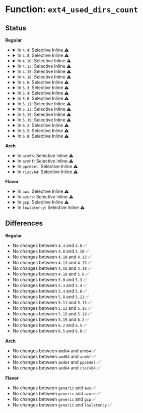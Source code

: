 # Function: <code>ext4_used_dirs_count</code>

## Status
<b>Regular</b>
<ul>
<li>
<details>
<summary>In <code>4.4</code>: Selective Inline ⚠️</summary>

```c
__u32 ext4_used_dirs_count(struct super_block *sb, struct ext4_group_desc *bg);
```

**Collision:** Unique Global

**Inline:** Selective

**Transformation:** False

**Instances:**

```
In fs/ext4/super.c (ffffffff812b7c20)
Location: fs/ext4/super.c:215
Inline: True
Inline callers:
  - fs/ext4/super.c:ext4_fill_super
Direct callers:
  - fs/ext4/ialloc.c:ext4_free_inode
  - fs/ext4/ialloc.c:__ext4_new_inode
  - fs/ext4/ialloc.c:ext4_count_dirs
```
**Symbols:**

```
ffffffff812b7c20-ffffffff812b7c47: ext4_used_dirs_count (STB_GLOBAL)
```
</details>
</li>
<li>
<details>
<summary>In <code>4.8</code>: Selective Inline ⚠️</summary>

```c
__u32 ext4_used_dirs_count(struct super_block *sb, struct ext4_group_desc *bg);
```

**Collision:** Unique Global

**Inline:** Selective

**Transformation:** False

**Instances:**

```
In fs/ext4/super.c (ffffffff812edbbb)
Location: fs/ext4/super.c:244
Inline: True
Inline callers:
  - fs/ext4/super.c:ext4_fill_super
Direct callers:
  - fs/ext4/ialloc.c:ext4_count_dirs
  - fs/ext4/ialloc.c:__ext4_new_inode
  - fs/ext4/ialloc.c:ext4_free_inode
```
**Symbols:**

```
ffffffff812e6920-ffffffff812e6947: ext4_used_dirs_count (STB_GLOBAL)
```
</details>
</li>
<li>
<details>
<summary>In <code>4.10</code>: Selective Inline ⚠️</summary>

```c
__u32 ext4_used_dirs_count(struct super_block *sb, struct ext4_group_desc *bg);
```

**Collision:** Unique Global

**Inline:** Selective

**Transformation:** False

**Instances:**

```
In fs/ext4/super.c (ffffffff81303b57)
Location: fs/ext4/super.c:246
Inline: True
Inline callers:
  - fs/ext4/super.c:ext4_fill_super
Direct callers:
  - fs/ext4/ialloc.c:ext4_count_dirs
  - fs/ext4/ialloc.c:__ext4_new_inode
  - fs/ext4/ialloc.c:ext4_free_inode
```
**Symbols:**

```
ffffffff812fc4d0-ffffffff812fc4f7: ext4_used_dirs_count (STB_GLOBAL)
```
</details>
</li>
<li>
<details>
<summary>In <code>4.13</code>: Selective Inline ⚠️</summary>

```c
__u32 ext4_used_dirs_count(struct super_block *sb, struct ext4_group_desc *bg);
```

**Collision:** Unique Global

**Inline:** Selective

**Transformation:** False

**Instances:**

```
In fs/ext4/super.c (ffffffff81338285)
Location: fs/ext4/super.c:248
Inline: True
Inline callers:
  - fs/ext4/super.c:ext4_fill_super
Direct callers:
  - fs/ext4/ialloc.c:ext4_count_dirs
  - fs/ext4/ialloc.c:__ext4_new_inode
  - fs/ext4/ialloc.c:ext4_free_inode
```
**Symbols:**

```
ffffffff81331120-ffffffff81331145: ext4_used_dirs_count (STB_GLOBAL)
```
</details>
</li>
<li>
<details>
<summary>In <code>4.15</code>: Selective Inline ⚠️</summary>

```c
__u32 ext4_used_dirs_count(struct super_block *sb, struct ext4_group_desc *bg);
```

**Collision:** Unique Global

**Inline:** Selective

**Transformation:** False

**Instances:**

```
In fs/ext4/super.c (ffffffff8135c765)
Location: fs/ext4/super.c:248
Inline: True
Inline callers:
  - fs/ext4/super.c:ext4_fill_super
Direct callers:
  - fs/ext4/ialloc.c:ext4_count_dirs
  - fs/ext4/ialloc.c:__ext4_new_inode
  - fs/ext4/ialloc.c:ext4_free_inode
```
**Symbols:**

```
ffffffff813555e0-ffffffff81355605: ext4_used_dirs_count (STB_GLOBAL)
```
</details>
</li>
<li>
<details>
<summary>In <code>4.18</code>: Selective Inline ⚠️</summary>

```c
__u32 ext4_used_dirs_count(struct super_block *sb, struct ext4_group_desc *bg);
```

**Collision:** Unique Global

**Inline:** Selective

**Transformation:** False

**Instances:**

```
In fs/ext4/super.c (ffffffff8138b1a0)
Location: fs/ext4/super.c:248
Inline: True
Inline callers:
  - fs/ext4/super.c:ext4_fill_super
Direct callers:
  - fs/ext4/ialloc.c:ext4_count_dirs
  - fs/ext4/ialloc.c:__ext4_new_inode
  - fs/ext4/ialloc.c:ext4_free_inode
```
**Symbols:**

```
ffffffff81383a10-ffffffff81383a35: ext4_used_dirs_count (STB_GLOBAL)
```
</details>
</li>
<li>
<details>
<summary>In <code>5.0</code>: Selective Inline ⚠️</summary>

```c
__u32 ext4_used_dirs_count(struct super_block *sb, struct ext4_group_desc *bg);
```

**Collision:** Unique Global

**Inline:** Selective

**Transformation:** False

**Instances:**

```
In fs/ext4/super.c (ffffffff813a3414)
Location: fs/ext4/super.c:271
Inline: True
Inline callers:
  - fs/ext4/super.c:ext4_fill_super
Direct callers:
  - fs/ext4/ialloc.c:ext4_count_dirs
  - fs/ext4/ialloc.c:__ext4_new_inode
  - fs/ext4/ialloc.c:ext4_free_inode
```
**Symbols:**

```
ffffffff8139c4f0-ffffffff8139c515: ext4_used_dirs_count (STB_GLOBAL)
```
</details>
</li>
<li>
<details>
<summary>In <code>5.3</code>: Selective Inline ⚠️</summary>

```c
__u32 ext4_used_dirs_count(struct super_block *sb, struct ext4_group_desc *bg);
```

**Collision:** Unique Global

**Inline:** Selective

**Transformation:** False

**Instances:**

```
In fs/ext4/super.c (ffffffff813ce0b6)
Location: fs/ext4/super.c:272
Inline: True
Inline callers:
  - fs/ext4/super.c:ext4_fill_super
Direct callers:
  - fs/ext4/ialloc.c:ext4_count_dirs
  - fs/ext4/ialloc.c:__ext4_new_inode
  - fs/ext4/ialloc.c:ext4_free_inode
```
**Symbols:**

```
ffffffff813c6740-ffffffff813c6765: ext4_used_dirs_count (STB_GLOBAL)
```
</details>
</li>
<li>
<details>
<summary>In <code>5.4</code>: Selective Inline ⚠️</summary>

```c
__u32 ext4_used_dirs_count(struct super_block *sb, struct ext4_group_desc *bg);
```

**Collision:** Unique Global

**Inline:** Selective

**Transformation:** False

**Instances:**

```
In fs/ext4/super.c (ffffffff813e7b5b)
Location: fs/ext4/super.c:267
Inline: True
Inline callers:
  - fs/ext4/super.c:ext4_fill_super
Direct callers:
  - fs/ext4/ialloc.c:ext4_count_dirs
  - fs/ext4/ialloc.c:__ext4_new_inode
  - fs/ext4/ialloc.c:ext4_free_inode
```
**Symbols:**

```
ffffffff813dfb00-ffffffff813dfb25: ext4_used_dirs_count (STB_GLOBAL)
```
</details>
</li>
<li>
<details>
<summary>In <code>5.8</code>: Selective Inline ⚠️</summary>

```c
__u32 ext4_used_dirs_count(struct super_block *sb, struct ext4_group_desc *bg);
```

**Collision:** Unique Global

**Inline:** Selective

**Transformation:** False

**Instances:**

```
In fs/ext4/super.c (ffffffff81430c06)
Location: fs/ext4/super.c:247
Inline: True
Inline callers:
  - fs/ext4/super.c:ext4_fill_flex_info
Direct callers:
  - fs/ext4/ialloc.c:ext4_count_dirs
  - fs/ext4/ialloc.c:__ext4_new_inode
  - fs/ext4/ialloc.c:ext4_free_inode
```
**Symbols:**

```
ffffffff8142c3c0-ffffffff8142c3e5: ext4_used_dirs_count (STB_GLOBAL)
```
</details>
</li>
<li>
<details>
<summary>In <code>5.11</code>: Selective Inline ⚠️</summary>

```c
__u32 ext4_used_dirs_count(struct super_block *sb, struct ext4_group_desc *bg);
```

**Collision:** Unique Global

**Inline:** Selective

**Transformation:** False

**Instances:**

```
In fs/ext4/super.c (ffffffff814499cb)
Location: fs/ext4/super.c:336
Inline: True
Inline callers:
  - fs/ext4/super.c:ext4_fill_flex_info
Direct callers:
  - fs/ext4/ialloc.c:ext4_count_dirs
  - fs/ext4/ialloc.c:__ext4_new_inode
  - fs/ext4/ialloc.c:ext4_free_inode
```
**Symbols:**

```
ffffffff814451e0-ffffffff81445205: ext4_used_dirs_count (STB_GLOBAL)
```
</details>
</li>
<li>
<details>
<summary>In <code>5.13</code>: Selective Inline ⚠️</summary>

```c
__u32 ext4_used_dirs_count(struct super_block *sb, struct ext4_group_desc *bg);
```

**Collision:** Unique Global

**Inline:** Selective

**Transformation:** False

**Instances:**

```
In fs/ext4/super.c (ffffffff8144f34b)
Location: fs/ext4/super.c:336
Inline: True
Inline callers:
  - fs/ext4/super.c:ext4_fill_flex_info
Direct callers:
  - fs/ext4/ialloc.c:ext4_count_dirs
  - fs/ext4/ialloc.c:__ext4_new_inode
  - fs/ext4/ialloc.c:ext4_free_inode
```
**Symbols:**

```
ffffffff8144ab00-ffffffff8144ab25: ext4_used_dirs_count (STB_GLOBAL)
```
</details>
</li>
<li>
<details>
<summary>In <code>5.15</code>: Selective Inline ⚠️</summary>

```c
__u32 ext4_used_dirs_count(struct super_block *sb, struct ext4_group_desc *bg);
```

**Collision:** Unique Global

**Inline:** Selective

**Transformation:** False

**Instances:**

```
In fs/ext4/super.c (ffffffff814a2ecc)
Location: fs/ext4/super.c:333
Inline: True
Inline callers:
  - fs/ext4/super.c:ext4_fill_flex_info
Direct callers:
  - fs/ext4/ialloc.c:ext4_count_dirs
  - fs/ext4/ialloc.c:__ext4_new_inode
  - fs/ext4/ialloc.c:ext4_free_inode
```
**Symbols:**

```
ffffffff8149ea10-ffffffff8149ea35: ext4_used_dirs_count (STB_GLOBAL)
```
</details>
</li>
<li>
<details>
<summary>In <code>5.19</code>: Selective Inline ⚠️</summary>

```c
__u32 ext4_used_dirs_count(struct super_block *sb, struct ext4_group_desc *bg);
```

**Collision:** Unique Global

**Inline:** Selective

**Transformation:** False

**Instances:**

```
In fs/ext4/super.c (ffffffff8152a350)
Location: fs/ext4/super.c:352
Inline: True
Inline callers:
  - fs/ext4/super.c:ext4_fill_flex_info
Direct callers:
  - fs/ext4/ialloc.c:ext4_count_dirs
  - fs/ext4/ialloc.c:__ext4_new_inode
  - fs/ext4/ialloc.c:ext4_free_inode
```
**Symbols:**

```
ffffffff81525110-ffffffff8152513f: ext4_used_dirs_count (STB_GLOBAL)
```
</details>
</li>
<li>
<details>
<summary>In <code>6.2</code>: Selective Inline ⚠️</summary>

```c
__u32 ext4_used_dirs_count(struct super_block *sb, struct ext4_group_desc *bg);
```

**Collision:** Unique Global

**Inline:** Selective

**Transformation:** False

**Instances:**

```
In fs/ext4/super.c (ffffffff815c8cf0)
Location: fs/ext4/super.c:346
Inline: True
Inline callers:
  - fs/ext4/super.c:ext4_fill_flex_info
Direct callers:
  - fs/ext4/ialloc.c:ext4_count_dirs
  - fs/ext4/ialloc.c:__ext4_new_inode
  - fs/ext4/ialloc.c:ext4_free_inode
```
**Symbols:**

```
ffffffff815c2650-ffffffff815c267f: ext4_used_dirs_count (STB_GLOBAL)
```
</details>
</li>
<li>
<details>
<summary>In <code>6.5</code>: Selective Inline ⚠️</summary>

```c
__u32 ext4_used_dirs_count(struct super_block *sb, struct ext4_group_desc *bg);
```

**Collision:** Unique Global

**Inline:** Selective

**Transformation:** False

**Instances:**

```
In fs/ext4/super.c (ffffffff81600ab1)
Location: fs/ext4/super.c:346
Inline: True
Inline callers:
  - fs/ext4/super.c:ext4_fill_flex_info
Direct callers:
  - fs/ext4/ialloc.c:ext4_count_dirs
  - fs/ext4/ialloc.c:__ext4_new_inode
  - fs/ext4/ialloc.c:ext4_free_inode
```
**Symbols:**

```
ffffffff815f9dd0-ffffffff815f9dff: ext4_used_dirs_count (STB_GLOBAL)
```
</details>
</li>
<li>
<details>
<summary>In <code>6.8</code>: Selective Inline ⚠️</summary>

```c
__u32 ext4_used_dirs_count(struct super_block *sb, struct ext4_group_desc *bg);
```

**Collision:** Unique Global

**Inline:** Selective

**Transformation:** False

**Instances:**

```
In fs/ext4/super.c (ffffffff81639801)
Location: fs/ext4/super.c:354
Inline: True
Inline callers:
  - fs/ext4/super.c:ext4_fill_flex_info
Direct callers:
  - fs/ext4/ialloc.c:ext4_count_dirs
  - fs/ext4/ialloc.c:__ext4_new_inode
  - fs/ext4/ialloc.c:ext4_free_inode
```
**Symbols:**

```
ffffffff816329d0-ffffffff816329ff: ext4_used_dirs_count (STB_GLOBAL)
```
</details>
</li>
</ul>
<b>Arch</b>
<ul>
<li>
<details>
<summary>In <code>arm64</code>: Selective Inline ⚠️</summary>

```c
__u32 ext4_used_dirs_count(struct super_block *sb, struct ext4_group_desc *bg);
```

**Collision:** Unique Global

**Inline:** Selective

**Transformation:** False

**Instances:**

```
In fs/ext4/super.c (ffff8000104c052c)
Location: fs/ext4/super.c:267
Inline: True
Inline callers:
  - fs/ext4/super.c:ext4_fill_super
Direct callers:
  - fs/ext4/ialloc.c:ext4_count_dirs
  - fs/ext4/ialloc.c:__ext4_new_inode
  - fs/ext4/ialloc.c:ext4_free_inode
```
**Symbols:**

```
ffff8000104b89a0-ffff8000104b89e4: ext4_used_dirs_count (STB_GLOBAL)
```
</details>
</li>
<li>
<details>
<summary>In <code>armhf</code>: Selective Inline ⚠️</summary>

```c
__u32 ext4_used_dirs_count(struct super_block *sb, struct ext4_group_desc *bg);
```

**Collision:** Unique Global

**Inline:** Selective

**Transformation:** False

**Instances:**

```
In fs/ext4/super.c (c0683c9c)
Location: fs/ext4/super.c:267
Inline: True
Inline callers:
  - fs/ext4/super.c:ext4_fill_super
Direct callers:
  - fs/ext4/ialloc.c:ext4_count_dirs
  - fs/ext4/ialloc.c:__ext4_new_inode
  - fs/ext4/ialloc.c:ext4_free_inode
```
**Symbols:**

```
c067c124-c067c154: ext4_used_dirs_count (STB_GLOBAL)
```
</details>
</li>
<li>
<details>
<summary>In <code>ppc64el</code>: Selective Inline ⚠️</summary>

```c
__u32 ext4_used_dirs_count(struct super_block *sb, struct ext4_group_desc *bg);
```

**Collision:** Unique Global

**Inline:** Selective

**Transformation:** False

**Instances:**

```
In fs/ext4/super.c (c0000000005f6dc4)
Location: fs/ext4/super.c:267
Inline: True
Inline callers:
  - fs/ext4/super.c:ext4_fill_super
Direct callers:
  - fs/ext4/ialloc.c:ext4_count_dirs
  - fs/ext4/ialloc.c:__ext4_new_inode
  - fs/ext4/ialloc.c:ext4_free_inode
```
**Symbols:**

```
c0000000005edb30-c0000000005edb64: ext4_used_dirs_count (STB_GLOBAL)
```
</details>
</li>
<li>
<details>
<summary>In <code>riscv64</code>: Selective Inline ⚠️</summary>

```c
__u32 ext4_used_dirs_count(struct super_block *sb, struct ext4_group_desc *bg);
```

**Collision:** Unique Global

**Inline:** Selective

**Transformation:** False

**Instances:**

```
In fs/ext4/super.c (ffffffe00033c400)
Location: fs/ext4/super.c:267
Inline: True
Inline callers:
  - fs/ext4/super.c:ext4_fill_super
Direct callers:
  - fs/ext4/ialloc.c:ext4_count_dirs
  - fs/ext4/ialloc.c:__ext4_new_inode
  - fs/ext4/ialloc.c:ext4_free_inode
```
**Symbols:**

```
ffffffe0003353ac-ffffffe0003353f4: ext4_used_dirs_count (STB_GLOBAL)
```
</details>
</li>
</ul>
<b>Flavor</b>
<ul>
<li>
<details>
<summary>In <code>aws</code>: Selective Inline ⚠️</summary>

```c
__u32 ext4_used_dirs_count(struct super_block *sb, struct ext4_group_desc *bg);
```

**Collision:** Unique Global

**Inline:** Selective

**Transformation:** False

**Instances:**

```
In fs/ext4/super.c (ffffffff813e013b)
Location: fs/ext4/super.c:267
Inline: True
Inline callers:
  - fs/ext4/super.c:ext4_fill_super
Direct callers:
  - fs/ext4/ialloc.c:ext4_count_dirs
  - fs/ext4/ialloc.c:__ext4_new_inode
  - fs/ext4/ialloc.c:ext4_free_inode
```
**Symbols:**

```
ffffffff813d80e0-ffffffff813d8105: ext4_used_dirs_count (STB_GLOBAL)
```
</details>
</li>
<li>
<details>
<summary>In <code>azure</code>: Selective Inline ⚠️</summary>

```c
__u32 ext4_used_dirs_count(struct super_block *sb, struct ext4_group_desc *bg);
```

**Collision:** Unique Global

**Inline:** Selective

**Transformation:** False

**Instances:**

```
In fs/ext4/super.c (ffffffff813d0bbb)
Location: fs/ext4/super.c:267
Inline: True
Inline callers:
  - fs/ext4/super.c:ext4_fill_super
Direct callers:
  - fs/ext4/ialloc.c:ext4_count_dirs
  - fs/ext4/ialloc.c:__ext4_new_inode
  - fs/ext4/ialloc.c:ext4_free_inode
```
**Symbols:**

```
ffffffff813c8b60-ffffffff813c8b85: ext4_used_dirs_count (STB_GLOBAL)
```
</details>
</li>
<li>
<details>
<summary>In <code>gcp</code>: Selective Inline ⚠️</summary>

```c
__u32 ext4_used_dirs_count(struct super_block *sb, struct ext4_group_desc *bg);
```

**Collision:** Unique Global

**Inline:** Selective

**Transformation:** False

**Instances:**

```
In fs/ext4/super.c (ffffffff813dd4b4)
Location: fs/ext4/super.c:267
Inline: True
Inline callers:
  - fs/ext4/super.c:ext4_fill_super
Direct callers:
  - fs/ext4/ialloc.c:ext4_count_dirs
  - fs/ext4/ialloc.c:__ext4_new_inode
  - fs/ext4/ialloc.c:ext4_free_inode
```
**Symbols:**

```
ffffffff813d5570-ffffffff813d5595: ext4_used_dirs_count (STB_GLOBAL)
```
</details>
</li>
<li>
<details>
<summary>In <code>lowlatency</code>: Selective Inline ⚠️</summary>

```c
__u32 ext4_used_dirs_count(struct super_block *sb, struct ext4_group_desc *bg);
```

**Collision:** Unique Global

**Inline:** Selective

**Transformation:** False

**Instances:**

```
In fs/ext4/super.c (ffffffff813f28d5)
Location: fs/ext4/super.c:267
Inline: True
Inline callers:
  - fs/ext4/super.c:ext4_fill_super
Direct callers:
  - fs/ext4/ialloc.c:ext4_count_dirs
  - fs/ext4/ialloc.c:__ext4_new_inode
  - fs/ext4/ialloc.c:ext4_free_inode
```
**Symbols:**

```
ffffffff813ea7f0-ffffffff813ea815: ext4_used_dirs_count (STB_GLOBAL)
```
</details>
</li>
</ul>

## Differences
<b>Regular</b>
<ul>
<li>
No changes between <code>4.4</code> and <code>4.8</code> ✅
</li>
<li>
No changes between <code>4.8</code> and <code>4.10</code> ✅
</li>
<li>
No changes between <code>4.10</code> and <code>4.13</code> ✅
</li>
<li>
No changes between <code>4.13</code> and <code>4.15</code> ✅
</li>
<li>
No changes between <code>4.15</code> and <code>4.18</code> ✅
</li>
<li>
No changes between <code>4.18</code> and <code>5.0</code> ✅
</li>
<li>
No changes between <code>5.0</code> and <code>5.3</code> ✅
</li>
<li>
No changes between <code>5.3</code> and <code>5.4</code> ✅
</li>
<li>
No changes between <code>5.4</code> and <code>5.8</code> ✅
</li>
<li>
No changes between <code>5.8</code> and <code>5.11</code> ✅
</li>
<li>
No changes between <code>5.11</code> and <code>5.13</code> ✅
</li>
<li>
No changes between <code>5.13</code> and <code>5.15</code> ✅
</li>
<li>
No changes between <code>5.15</code> and <code>5.19</code> ✅
</li>
<li>
No changes between <code>5.19</code> and <code>6.2</code> ✅
</li>
<li>
No changes between <code>6.2</code> and <code>6.5</code> ✅
</li>
<li>
No changes between <code>6.5</code> and <code>6.8</code> ✅
</li>
</ul>
<b>Arch</b>
<ul>
<li>
No changes between <code>amd64</code> and <code>arm64</code> ✅
</li>
<li>
No changes between <code>amd64</code> and <code>armhf</code> ✅
</li>
<li>
No changes between <code>amd64</code> and <code>ppc64el</code> ✅
</li>
<li>
No changes between <code>amd64</code> and <code>riscv64</code> ✅
</li>
</ul>
<b>Flavor</b>
<ul>
<li>
No changes between <code>generic</code> and <code>aws</code> ✅
</li>
<li>
No changes between <code>generic</code> and <code>azure</code> ✅
</li>
<li>
No changes between <code>generic</code> and <code>gcp</code> ✅
</li>
<li>
No changes between <code>generic</code> and <code>lowlatency</code> ✅
</li>
</ul>
